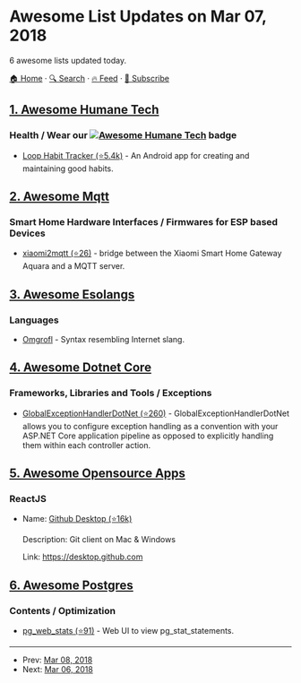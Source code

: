 # Awesome List Updates on Mar 07, 2018

6 awesome lists updated today.

[🏠 Home](/README.md) · [🔍 Search](https://test.trackawesomelist.com/search/) · [🔥 Feed](https://test.trackawesomelist.com/feed.xml) · [📮 Subscribe](https://trackawesomelist.us17.list-manage.com/subscribe?u=d2f0117aa829c83a63ec63c2f&id=36a103854c)



## [1. Awesome Humane Tech](/content/humanetech-community/awesome-humane-tech/README.md)

### Health / Wear our   [![Awesome Humane Tech](https://raw.githubusercontent.com/humanetech-community/awesome-humane-tech/main/humane-tech-badge.svg?sanitize=true)](https://github.com/humanetech-community/awesome-humane-tech)   badge

*   [Loop Habit Tracker (⭐5.4k)](https://github.com/iSoron/uhabits) - An Android app for creating and maintaining good habits.

## [2. Awesome Mqtt](/content/hobbyquaker/awesome-mqtt/README.md)

### Smart Home Hardware Interfaces / Firmwares for ESP based Devices

*   [xiaomi2mqtt (⭐26)](https://github.com/svrooij/node-xiaomi2mqtt) - bridge between the Xiaomi Smart Home Gateway Aquara and a MQTT server.

## [3. Awesome Esolangs](/content/angrykoala/awesome-esolangs/README.md)

### Languages

*   [Omgrofl](https://esolangs.org/wiki/Omgrofl) - Syntax resembling Internet slang.

## [4. Awesome Dotnet Core](/content/thangchung/awesome-dotnet-core/README.md)

### Frameworks, Libraries and Tools / Exceptions

*   [GlobalExceptionHandlerDotNet (⭐260)](https://github.com/JosephWoodward/GlobalExceptionHandlerDotNet) - GlobalExceptionHandlerDotNet allows you to configure exception handling as a convention with your ASP.NET Core application pipeline as opposed to explicitly handling them within each controller action.

## [5. Awesome Opensource Apps](/content/unicodeveloper/awesome-opensource-apps/README.md)

### ReactJS

- Name: [Github Desktop (⭐16k)](https://github.com/desktop/desktop)

  Description: Git client on Mac & Windows

  Link: <https://desktop.github.com>



## [6. Awesome Postgres](/content/dhamaniasad/awesome-postgres/README.md)

### Contents / Optimization

*   [pg\_web\_stats (⭐91)](https://github.com/kirs/pg_web_stats) - Web UI to view pg\_stat\_statements.

---

- Prev: [Mar 08, 2018](/content/2018/03/08/README.md)
- Next: [Mar 06, 2018](/content/2018/03/06/README.md)